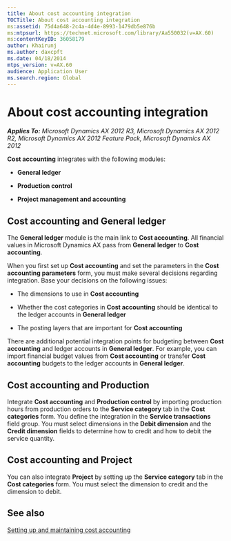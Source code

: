```yaml
---
title: About cost accounting integration
TOCTitle: About cost accounting integration
ms:assetid: 75d4a648-2c4a-4d4e-8993-1479db5e876b
ms:mtpsurl: https://technet.microsoft.com/library/Aa550032(v=AX.60)
ms:contentKeyID: 36058179
author: Khairunj
ms.author: daxcpft
ms.date: 04/18/2014
mtps_version: v=AX.60
audience: Application User
ms.search.region: Global
---
```


# About cost accounting integration 


_**Applies To:** Microsoft Dynamics AX 2012 R3, Microsoft Dynamics AX 2012 R2, Microsoft Dynamics AX 2012 Feature Pack, Microsoft Dynamics AX 2012_

**Cost accounting** integrates with the following modules:

  - **General ledger**

  - **Production control**

  - **Project management and accounting**

## Cost accounting and General ledger

The **General ledger** module is the main link to **Cost accounting**. All financial values in Microsoft Dynamics AX pass from **General ledger** to **Cost accounting**.

When you first set up **Cost accounting** and set the parameters in the **Cost accounting parameters** form, you must make several decisions regarding integration. Base your decisions on the following issues:

  - The dimensions to use in **Cost accounting**

  - Whether the cost categories in **Cost accounting** should be identical to the ledger accounts in **General ledger**

  - The posting layers that are important for **Cost accounting**

There are additional potential integration points for budgeting between **Cost accounting** and ledger accounts in **General ledger**. For example, you can import financial budget values from **Cost accounting** or transfer **Cost accounting** budgets to the ledger accounts in **General ledger**.

## Cost accounting and Production

Integrate **Cost accounting** and **Production control** by importing production hours from production orders to the **Service category** tab in the **Cost categories** form. You define the integration in the **Service transactions** field group. You must select dimensions in the **Debit dimension** and the **Credit dimension** fields to determine how to credit and how to debit the service quantity.

## Cost accounting and Project

You can also integrate **Project** by setting up the **Service category** tab in the **Cost categories** form. You must select the dimension to credit and the dimension to debit.

## See also

[Setting up and maintaining cost accounting](setting-up-and-maintaining-cost-accounting.md)

  


